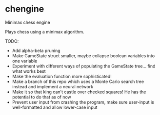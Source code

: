 # chengine
Minimax chess engine

Plays chess using a minimax algorithm.

TODO:
- Add alpha-beta pruning
- Make GameState struct smaller, maybe collapse boolean variables into one variable
- Experiment with different ways of populating the GameState tree... find what works best
- Make the evaluation function more sophisticated!
- Make a branch of this repo which uses a Monte Carlo search tree instead and implement a neural network
- Make it so that king can't castle over checked squares! He has the potential to do that as of now
- Prevent user input from crashing the program, make sure user-input is well-formatted and allow lower-case input